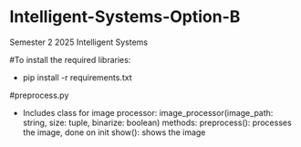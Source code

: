 # Intelligent-Systems-Option-B
Semester 2 2025 Intelligent Systems


#To install the required libraries:
- pip install -r requirements.txt

#preprocess.py
- Includes class for image processor:
    image_processor(image_path: string, size: tuple, binarize: boolean)
    methods:
    preprocess(): processes the image, done on init
    show(): shows the image